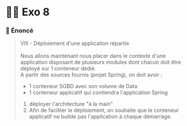 # 🧑‍💻 Exo 8

### 📖 Énoncé
> VIII - Déploiement d'une application répartie\
\
Nous allons maintenant nous placer dans le
contexte d'une application disposant de plusieurs
modules dont chacun doit être déployé sur 1
conteneur dédié.\
A partir des sources fournis (projet Spring), on doit
avoir :
> - 1 conteneur SGBD avec son volume de Data 
> - 1 conteneur applicatif qui contiendra
l'application Spring
> 1) déployer l'architecture "à la main"
> 2) Afin de faciliter le déploiement, on souhaite que le
   conteneur applicatif ne builde pas l'application à
   chaque démarrage. 